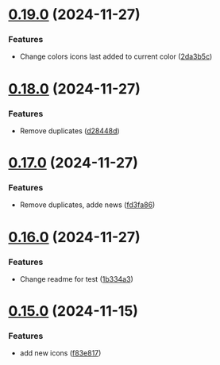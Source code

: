 # [0.19.0](https://github.com/elevz/elevz-icon/compare/v0.18.0...v0.19.0) (2024-11-27)


### Features

* Change colors icons last added to current color ([2da3b5c](https://github.com/elevz/elevz-icon/commit/2da3b5c3c93d789ba7ffb2dacff9d96467ec6573))



# [0.18.0](https://github.com/elevz/elevz-icon/compare/v0.17.0...v0.18.0) (2024-11-27)


### Features

* Remove duplicates ([d28448d](https://github.com/elevz/elevz-icon/commit/d28448d5a8d226ac6bf6d0be942d70b47d52800c))



# [0.17.0](https://github.com/elevz/elevz-icon/compare/v0.16.0...v0.17.0) (2024-11-27)


### Features

* Remove duplicates, adde news ([fd3fa86](https://github.com/elevz/elevz-icon/commit/fd3fa86ba844df9d47699d443c52bc9f1977df92))



# [0.16.0](https://github.com/elevz/elevz-icon/compare/v0.15.0...v0.16.0) (2024-11-27)


### Features

* Change readme for test ([1b334a3](https://github.com/elevz/elevz-icon/commit/1b334a39532c266e081631a53feeeae981ba0422))



# [0.15.0](https://github.com/elevz/elevz-icon/compare/v0.14.0...v0.15.0) (2024-11-15)


### Features

* add new icons ([f83e817](https://github.com/elevz/elevz-icon/commit/f83e8174ba2a1caa987eaa8f7bdf38c9a1dbf49b))




